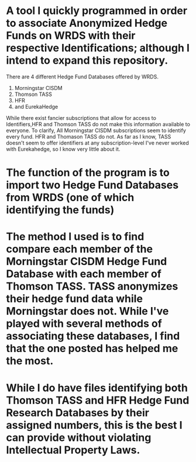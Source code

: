 # A tool I quickly programmed in order to associate Anonymized Hedge Funds on WRDS with their respective Identifications; although I intend to expand this repository.

There are 4 different Hedge Fund Databases offered by WRDS.
  1. Morningstar CISDM
  2. Thomson TASS
  3. HFR
  4. and EurekaHedge

While there exist fancier subscriptions that allow for access to Identifiers,HFR and Thomson TASS do not make this information available to everyone.
To clarify,
   All Morningstar CISDM subscriptions seem to identify every fund.
     HFR and Thomason TASS do not. As far as I know, TASS doesn't seem to offer identifiers at any subscription-level
     I've never worked with Eurekahedge, so I know very little about it.

# The function of the program is to import two Hedge Fund Databases from WRDS (one of which identifying the funds)
# The method I used is to find compare each member of the Morningstar CISDM Hedge Fund Database with each member of Thomson TASS. TASS anonymizes their hedge fund data while Morningstar does not. While I've played with several methods of associating these databases, I find that the one posted has helped me the most.

# While I do have files identifying both Thomson TASS and HFR Hedge Fund Research Databases by their assigned numbers, this is the best I can provide without violating Intellectual Property Laws.

